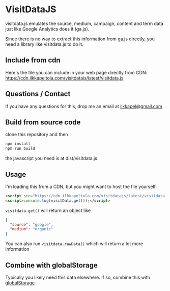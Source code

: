 # VisitDataJS

visitdata.js emulates the source, medium, campaign, content and term data just like Google Analytics does it (ga.js).

Since there is no way to extract this information from ga.js directly, you need a library like visitdata.js to do it.

## Include from cdn

Here's the file you can include in your web page directly from CDN:
https://cdn.ilkkapeltola.com/visitdatajs/latest/visitdata.js


## Questions / Contact

If you have any questions for this, drop me an email at [ilkkapel@gmail.com](mailto:ilkkapel@gmail.com)

## Build from source code

clone this repository and then

```sh
npm install
npm run build
```

the javascript you need is at dist/visitdata.js

## Usage

I'm loading this from a CDN, but you might want to host the file yourself.

```html
<script src="https://cdn.ilkkapeltola.com/visitdatajs/latest/visitdata.js"></script>
<script>console.log(visitData.get());</script>
```

`visitdata.get()` will return an object like
```json
{
  "source": "google",
  "medium": "organic"
}
```

You can also run `visitdata.rawData()` which will return a lot more information

## Combine with globalStorage

Typically you likely need this data elsewhere. If so, combine this with [globalStorage](https://github.com/ilkkapeltola/global-storage)
